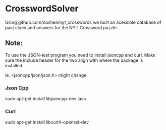 # CrosswordSolver
Using github.com/doshea/nyt_crosswords we built an acessible database of past clues and answers for the NYT Crossword puzzle.

## Note:
To use the JSON-test program you need to install jsoncpp and curl. 
Make sure the include header for the two align with where the package is installed.

ie. <jsoncpp/json/json.h> might change

### Json Cpp
sudo apt-get install libjsoncpp-dev
iasa
### Curl
sudo apt-get install libcurl4-openssl-dev
